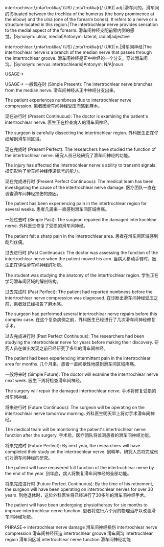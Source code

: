 intertrochlear:/ˌɪntərˈtrɒkliər/ (US) /ˌɪntəˈtrɒkliə(r)/ (UK)| adj.|滑车间的，滑车间的|Situated between the trochlea of the humerus (the bony prominence at the elbow) and the ulna (one of the forearm bones). It refers to a nerve or a structure located in this region.|The intertrochlear nerve provides sensation to the medial aspect of the forearm.  滑车间神经支配前臂内侧的感觉。|Synonym: ulnar, medial|Antonym: lateral, radial|adjective

intertrochlear:/ˌɪntərˈtrɒkliər/ (US) /ˌɪntəˈtrɒkliə(r)/ (UK)| n.|滑车间神经|The intertrochlear nerve is a branch of the median nerve that passes through the intertrochlear groove.  滑车间神经是正中神经的一个分支，穿过滑车间沟。|Synonym: nervus intertrochlearis|Antonym: N/A|noun


USAGE->

USAGE->
一般现在时 (Simple Present):
The intertrochlear nerve branches from the median nerve. 滑车间神经从正中神经分支出来。

The patient experiences numbness due to intertrochlear nerve compression. 患者因滑车间神经受压而感到麻木。


现在进行时 (Present Continuous):
The doctor is examining the patient's intertrochlear nerve. 医生正在检查病人的滑车间神经。

The surgeon is carefully dissecting the intertrochlear region. 外科医生正在仔细解剖滑车间区域。


现在完成时 (Present Perfect):
The researchers have studied the function of the intertrochlear nerve. 研究人员已经研究了滑车间神经的功能。

The injury has affected the intertrochlear nerve's ability to transmit signals.  损伤影响了滑车间神经传递信号的能力。


现在完成进行时 (Present Perfect Continuous):
The medical team has been investigating the cause of the intertrochlear nerve damage. 医疗团队一直在调查滑车间神经损伤的原因。

The patient has been experiencing pain in the intertrochlear region for several weeks. 患者几周来一直感到滑车间区域疼痛。


一般过去时 (Simple Past):
The surgeon repaired the damaged intertrochlear nerve. 外科医生修复了受损的滑车间神经。

The patient felt a sharp pain in the intertrochlear area. 患者在滑车间区域感到剧烈疼痛。


过去进行时 (Past Continuous):
The doctor was assessing the function of the intertrochlear nerve when the patient moved his arm. 当病人移动手臂时，医生正在评估滑车间神经的功能。

The student was studying the anatomy of the intertrochlear region. 学生正在学习滑车间区域的解剖结构。


过去完成时 (Past Perfect):
The patient had reported numbness before the intertrochlear nerve compression was diagnosed. 在诊断出滑车间神经受压之前，患者就已经报告了麻木感。

The surgeon had performed several intertrochlear nerve repairs before this complex case.  在这个复杂病例之前，外科医生已经进行了几次滑车间神经修复手术。


过去完成进行时 (Past Perfect Continuous):
The researchers had been studying the intertrochlear nerve for years before making their discovery. 研究人员在做出发现之前已经研究了多年的滑车间神经。

The patient had been experiencing intermittent pain in the intertrochlear area for months.  几个月来，患者一直间歇性地感到滑车间区域疼痛。


一般将来时 (Simple Future):
The doctor will examine the intertrochlear nerve next week. 医生下周将检查滑车间神经。

The surgery will repair the damaged intertrochlear nerve. 手术将修复受损的滑车间神经。


将来进行时 (Future Continuous):
The surgeon will be operating on the intertrochlear nerve tomorrow morning. 外科医生明天早上将对手术滑车间神经。

The medical team will be monitoring the patient's intertrochlear nerve function after the surgery. 手术后，医疗团队将监测患者的滑车间神经功能。


将来完成时 (Future Perfect):
By next year, the researchers will have completed their study on the intertrochlear nerve. 到明年，研究人员将完成他们对滑车间神经的研究。

The patient will have recovered full function of the intertrochlear nerve by the end of the year. 到年底，病人将恢复滑车间神经的全部功能。


将来完成进行时 (Future Perfect Continuous):
By the time of his retirement, the surgeon will have been operating on intertrochlear nerves for over 30 years. 到他退休时，这位外科医生将已经进行了30多年的滑车间神经手术。

The patient will have been undergoing physiotherapy for six months to improve intertrochlear nerve function.  患者将进行六个月的物理治疗以改善滑车间神经功能。


PHRASE->
intertrochlear nerve damage 滑车间神经损伤
intertrochlear nerve compression 滑车间神经压迫
intertrochlear groove 滑车间沟
intertrochlear region 滑车间区域
intertrochlear nerve function 滑车间神经功能
